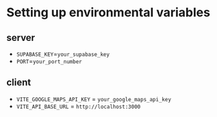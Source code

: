 # Setting up environmental variables

## server

- `SUPABASE_KEY`=`your_supabase_key`
- `PORT`=`your_port_number`

## client

- `VITE_GOOGLE_MAPS_API_KEY` = `your_google_maps_api_key`
- `VITE_API_BASE_URL` = `http://localhost:3000`